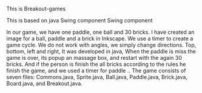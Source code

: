 This is Breakout-games 


This is based on java Swing component Swing  component


In our game, we have one paddle, one ball and 30 bricks. I have created an image for a ball, paddle and a brick in Inkscape. We use a timer to create a game cycle. We do not work with angles, we simply change directions. Top, bottom, left and right, It was developed in java,
When the paddle is miss the game is over, its popup an massage box, and restart with the again 30 bricks.
And if the person is finish  the all bricks according to the rules he finish the game, and we used a timer for paddle .. 
The game consists of seven files:
 Commons.java, Sprite.java, Ball.java, Paddle.java, Brick.java, Board.java, and Breakout.java.
